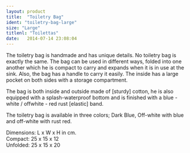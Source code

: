 ```yaml
---
layout: product
title:  "Toiletry Bag"
ident: "toiletry-bag-large"
size: "Large"
titlenl: "Toilettas"
date:   2014-07-14 23:08:04
---
```

The toiletry bag is handmade and has unique details. No toiletry bag is exactly the same. The bag can be used in different ways, folded into one another which he is compact to carry and expands when it is in use at the sink. Also, the bag has a handle to carry it easily. The inside has a large pocket on both sides with a storage compartment.

The bag is both inside and outside made of [sturdy] cotton, he is also equipped with a splash-waterproof bottom and is finished with a blue - white / offwhite - red rust [elastic] band.

The toiletry bag is available in three colors; Dark Blue, Off-white with blue and off-white with rust red.

Dimensions: L x W x H in cm.<br/>
Compact: 25 x 15 x 12<br/>
Unfolded: 25 x 15 x 20<br/>
